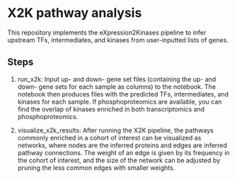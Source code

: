 # X2K pathway analysis
This repository implements the eXpression2Kinases pipeline to infer upstream TFs, intermediates, and kinases from user-inputted lists of genes.

## Steps
1. run_x2k: Input up- and down- gene set files (containing the up- and down- gene sets for each sample as columns) to the notebook. The notebook then produces files with the predicted TFs, intermediates, and kinases for each sample. If phosphoproteomics are available, you can find the overlap of kinases enriched in both transcriptomics and phosphoproteomics.

2. visualize_x2k_results: After running the X2K pipeline, the pathways commonly enriched in a cohort of interest can be visualized as networks, where nodes are the inferred proteins and edges are inferred pathway connections. The weight of an edge is given by its frequency in the cohort of interest, and the size of the network can be adjusted by pruning the less common edges with smaller weights. 

